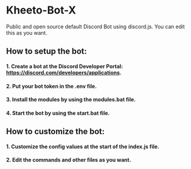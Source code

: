# Kheeto-Bot-X
Public and open source default Discord Bot using discord.js. You can edit this as you want.

## How to setup the bot:

#### 1. Create a bot at the Discord Developer Portal: https://discord.com/developers/applications.

#### 2. Put your bot token in the .env file.

#### 3. Install the modules by using the modules.bat file.

#### 4. Start the bot by using the start.bat file.

## How to customize the bot:

#### 1. Customize the config values at the start of the index.js file.

#### 2. Edit the commands and other files as you want.
